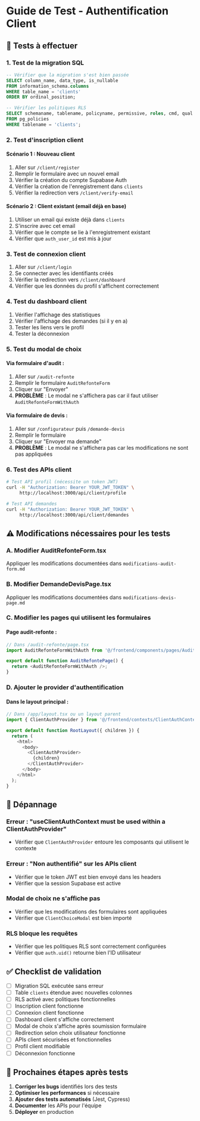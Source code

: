 # Guide de Test - Authentification Client

## 🧪 **Tests à effectuer**

### **1. Test de la migration SQL**
```sql
-- Vérifier que la migration s'est bien passée
SELECT column_name, data_type, is_nullable 
FROM information_schema.columns 
WHERE table_name = 'clients' 
ORDER BY ordinal_position;

-- Vérifier les politiques RLS
SELECT schemaname, tablename, policyname, permissive, roles, cmd, qual 
FROM pg_policies 
WHERE tablename = 'clients';
```

### **2. Test d'inscription client**

#### **Scénario 1 : Nouveau client**
1. Aller sur `/client/register`
2. Remplir le formulaire avec un nouvel email
3. Vérifier la création du compte Supabase Auth
4. Vérifier la création de l'enregistrement dans `clients`
5. Vérifier la redirection vers `/client/verify-email`

#### **Scénario 2 : Client existant (email déjà en base)**
1. Utiliser un email qui existe déjà dans `clients`
2. S'inscrire avec cet email
3. Vérifier que le compte se lie à l'enregistrement existant
4. Vérifier que `auth_user_id` est mis à jour

### **3. Test de connexion client**
1. Aller sur `/client/login`
2. Se connecter avec les identifiants créés
3. Vérifier la redirection vers `/client/dashboard`
4. Vérifier que les données du profil s'affichent correctement

### **4. Test du dashboard client**
1. Vérifier l'affichage des statistiques
2. Vérifier l'affichage des demandes (si il y en a)
3. Tester les liens vers le profil
4. Tester la déconnexion

### **5. Test du modal de choix**

#### **Via formulaire d'audit :**
1. Aller sur `/audit-refonte`
2. Remplir le formulaire `AuditRefonteForm`
3. Cliquer sur "Envoyer"
4. **PROBLÈME** : Le modal ne s'affichera pas car il faut utiliser `AuditRefonteFormWithAuth`

#### **Via formulaire de devis :**
1. Aller sur `/configurateur` puis `/demande-devis`
2. Remplir le formulaire
3. Cliquer sur "Envoyer ma demande"
4. **PROBLÈME** : Le modal ne s'affichera pas car les modifications ne sont pas appliquées

### **6. Test des APIs client**
```bash
# Test API profil (nécessite un token JWT)
curl -H "Authorization: Bearer YOUR_JWT_TOKEN" \
     http://localhost:3000/api/client/profile

# Test API demandes
curl -H "Authorization: Bearer YOUR_JWT_TOKEN" \
     http://localhost:3000/api/client/demandes
```

## ⚠️ **Modifications nécessaires pour les tests**

### **A. Modifier AuditRefonteForm.tsx**
Appliquer les modifications documentées dans `modifications-audit-form.md`

### **B. Modifier DemandeDevisPage.tsx**
Appliquer les modifications documentées dans `modifications-devis-page.md`

### **C. Modifier les pages qui utilisent les formulaires**

#### **Page audit-refonte :**
```typescript
// Dans /audit-refonte/page.tsx
import AuditRefonteFormWithAuth from '@/frontend/components/pages/AuditRefonteFormWithAuth';

export default function AuditRefontePage() {
  return <AuditRefonteFormWithAuth />;
}
```

### **D. Ajouter le provider d'authentification**

#### **Dans le layout principal :**
```typescript
// Dans /app/layout.tsx ou un layout parent
import { ClientAuthProvider } from '@/frontend/contexts/ClientAuthContext';

export default function RootLayout({ children }) {
  return (
    <html>
      <body>
        <ClientAuthProvider>
          {children}
        </ClientAuthProvider>
      </body>
    </html>
  );
}
```

## 🔧 **Dépannage**

### **Erreur : "useClientAuthContext must be used within a ClientAuthProvider"**
- Vérifier que `ClientAuthProvider` entoure les composants qui utilisent le contexte

### **Erreur : "Non authentifié" sur les APIs client**
- Vérifier que le token JWT est bien envoyé dans les headers
- Vérifier que la session Supabase est active

### **Modal de choix ne s'affiche pas**
- Vérifier que les modifications des formulaires sont appliquées
- Vérifier que `ClientChoiceModal` est bien importé

### **RLS bloque les requêtes**
- Vérifier que les politiques RLS sont correctement configurées
- Vérifier que `auth.uid()` retourne bien l'ID utilisateur

## ✅ **Checklist de validation**

- [ ] Migration SQL exécutée sans erreur
- [ ] Table `clients` étendue avec nouvelles colonnes
- [ ] RLS activé avec politiques fonctionnelles
- [ ] Inscription client fonctionne
- [ ] Connexion client fonctionne
- [ ] Dashboard client s'affiche correctement
- [ ] Modal de choix s'affiche après soumission formulaire
- [ ] Redirection selon choix utilisateur fonctionne
- [ ] APIs client sécurisées et fonctionnelles
- [ ] Profil client modifiable
- [ ] Déconnexion fonctionne

## 🚀 **Prochaines étapes après tests**

1. **Corriger les bugs** identifiés lors des tests
2. **Optimiser les performances** si nécessaire
3. **Ajouter des tests automatisés** (Jest, Cypress)
4. **Documenter** les APIs pour l'équipe
5. **Déployer** en production
